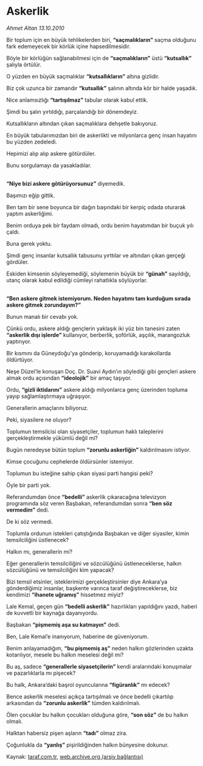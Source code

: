 # Askerlik

*Ahmet Altan 13.10.2010*

<div class="yazi"><p>Bir toplum için en büyük tehlikelerden biri, <b>“saçmalıkların”</b> saçma olduğunu fark edemeyecek bir körlük içine hapsedilmesidir.</p>
<p>Böyle bir körlüğün sağlanabilmesi için de <b>“saçmalıkların”</b> üstü <b>“kutsallık”</b> şalıyla örtülür.</p>
<p>O yüzden en büyük saçmalıklar <b>“kutsallıkların”</b> altına gizlidir.</p>
<p>Biz çok uzunca bir zamandır <b>“kutsallık”</b> şalının altında kör bir halde yaşadık.</p>
<p>Nice anlamsızlığı <b>“tartışılmaz”</b> tabular olarak kabul ettik.</p>
<p>Şimdi bu şalın yırtıldığı, parçalandığı bir dönemdeyiz.</p>
<p>Kutsallıkların altından çıkan saçmalıklara dehşetle bakıyoruz.</p>
<p>En büyük tabularımızdan biri de askerlikti ve milyonlarca genç insan hayatını bu yüzden zedeledi.</p>
<p>Hepimizi alıp alıp askere götürdüler.</p>
<p>Bunu sorgulamayı da yasakladılar.</p>
<p><b><br/>“Niye bizi askere götürüyorsunuz”</b> diyemedik.</p>
<p>Başımızı eğip gittik.</p>
<p>Ben tam bir sene boyunca bir dağın başındaki bir kerpiç odada oturarak yaptım askerliğimi.</p>
<p>Benim orduya pek bir faydam olmadı, ordu benim hayatımdan bir buçuk yılı çaldı.</p>
<p>Buna gerek yoktu.</p>
<p>Şimdi genç insanlar kutsallık tabusunu yırttılar ve altından çıkan gerçeği gördüler.</p>
<p>Eskiden kimsenin söyleyemediği, söylemenin büyük bir <b>“günah”</b> sayıldığı, utanç olarak kabul edildiği cümleyi rahatlıkla söylüyorlar.</p>
<p><b><br/>“Ben askere gitmek istemiyorum. Neden hayatımı tam kurduğum sırada askere gitmek zorundayım?”</b></p>
<p>Bunun manalı bir cevabı yok.</p>
<p>Çünkü ordu, askere aldığı gençlerin yaklaşık iki yüz bin tanesini zaten <b>“askerlik dışı işlerde”</b> kullanıyor, berberlik, şoförlük, aşçılık, marangozluk yaptırıyor.</p>
<p>Bir kısmını da Güneydoğu’ya gönderip, koruyamadığı karakollarda öldürtüyor.</p>
<p>Neşe Düzel’le konuşan Doç. Dr. Suavi Aydın’ın söylediği gibi gençleri askere almak ordu açısından <b>“ideolojik”</b> bir amaç taşıyor.</p>
<p>Ordu, <b>“gizli iktidarını”</b> askere aldığı milyonlarca genç üzerinden topluma yayıp sağlamlaştırmaya uğraşıyor.</p>
<p>Generallerin amaçlarını biliyoruz.</p>
<p>Peki, siyasilere ne oluyor?</p>
<p>Toplumun temsilcisi olan siyasetçiler, toplumun haklı taleplerini gerçekleştirmekle yükümlü değil mi?</p>
<p>Bugün neredeyse bütün toplum <b>“zorunlu askerliğin”</b> kaldırılmasını istiyor.</p>
<p>Kimse çocuğunu cephelerde öldürsünler istemiyor.</p>
<p>Toplumun bu isteğine sahip çıkan siyasi parti hangisi peki?</p>
<p>Öyle bir parti yok.</p>
<p>Referandumdan önce <b>“bedelli”</b> askerlik çıkaracağına televizyon programında söz veren Başbakan, referandumdan sonra <b>“ben söz vermedim”</b> dedi.</p>
<p>De ki söz vermedi.</p>
<p>Toplumla ordunun istekleri çatıştığında Başbakan ve diğer siyasiler, kimin temsilciliğini üstlenecek?</p>
<p>Halkın mı, generallerin mi?</p>
<p>Eğer generallerin temsilciliğini ve sözcülüğünü üstleneceklerse, halkın sözcülüğünü ve temsilciliğini kim yapacak?</p>
<p>Bizi temsil etsinler, isteklerimizi gerçekleştirsinler diye Ankara’ya gönderdiğimiz insanlar, başkente varınca taraf değiştireceklerse, biz kendimizi <b>“ihanete uğramış”</b> hissetmez miyiz?</p>
<p>Lale Kemal, geçen gün <b>“bedelli askerlik”</b> hazırlıkları yapıldığını yazdı, haberi de kuvvetli bir kaynağa dayanıyordu.</p>
<p>Başbakan <b>“pişmemiş aşa su katmayın”</b> dedi.</p>
<p>Ben, Lale Kemal’e inanıyorum, haberine de güveniyorum.</p>
<p>Benim anlayamadığım, <b>“bu pişmemiş aş”</b> neden halkın gözlerinden uzakta kotarılıyor, mesele bu halkın meselesi değil mi?</p>
<p>Bu aş, sadece <b>“generallerle siyasetçilerin”</b> kendi aralarındaki konuşmalar ve pazarlıklarla mı pişecek?</p>
<p>Bu halk, Ankara’daki başrol oyuncularına <b>“figüranlık”</b> mı edecek?</p>
<p>Bence askerlik meselesi açıkça tartışılmalı ve önce bedelli çıkartılıp arkasından da <b>“zorunlu askerlik”</b> tümden kaldırılmalı.</p>
<p>Ölen çocuklar bu halkın çocukları olduğuna göre, <b>“son söz”</b> de bu halkın olmalı.</p>
<p>Halktan habersiz pişen aşların <b>“tadı”</b> olmaz zira.</p>
<p>Çoğunlukla da <b>“yanlış”</b> pişirildiğinden halkın bünyesine dokunur.</p></div>

Kaynak: [taraf.com.tr](http://www.taraf.com.tr:80/ahmet-altan/makale-askerlik-2.htm), [web.archive.org (arşiv bağlantısı)](http://web.archive.org/web/20101015032937/http://www.taraf.com.tr:80/ahmet-altan/makale-askerlik-2.htm)
